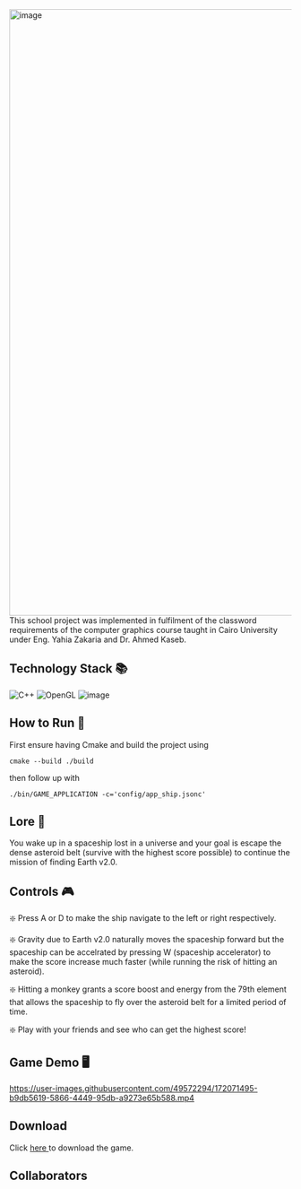 <img width="1082" alt="image" src="https://user-images.githubusercontent.com/49572294/178162948-21d352cc-b643-4c37-aebf-4caf697b318d.png">
This school project was implemented in fulfilment of the classword requirements of the computer graphics course taught in Cairo University under Eng. Yahia Zakaria and Dr. Ahmed Kaseb.

## Technology Stack 📚
![C++](https://img.shields.io/badge/c++-%2300599C.svg?style=for-the-badge&logo=c%2B%2B&logoColor=white) ![OpenGL](https://img.shields.io/badge/OpenGL-%23FFFFFF.svg?style=for-the-badge&logo=opengl) ![image](https://user-images.githubusercontent.com/49572294/178163500-d9e59ebc-7653-4e61-be80-fa49c2c9e505.png)



## How to Run 🚀
First ensure having Cmake and build the project using
```
cmake --build ./build 
```
then follow up with
```
./bin/GAME_APPLICATION -c='config/app_ship.jsonc'
```

## Lore 📖
You wake up in a spaceship lost in a universe and your goal is escape the dense asteroid belt (survive with the highest score possible) to continue the mission of finding Earth v2.0. 

## Controls 🎮 
❇️ Press A or D to make the ship navigate to the left or right respectively.

❇️ Gravity due to Earth v2.0 naturally moves the spaceship forward but the spaceship can be accelrated by pressing W (spaceship accelerator) to make the score increase much faster (while running the risk of hitting an asteroid).

❇️ Hitting a monkey grants a score boost and energy from the 79th element that allows the spaceship to fly over the asteroid belt for a limited period of time.

❇️ Play with your friends and see who can get the highest score!

## Game Demo 🖥️

https://user-images.githubusercontent.com/49572294/172071495-b9db5619-5866-4449-95db-a9273e65b588.mp4

## Download
Click <a href="google.com"> here </a> to download the game.
## Collaborators
<!-- readme: collaborators -start -->
<!-- readme: collaborators -end -->



